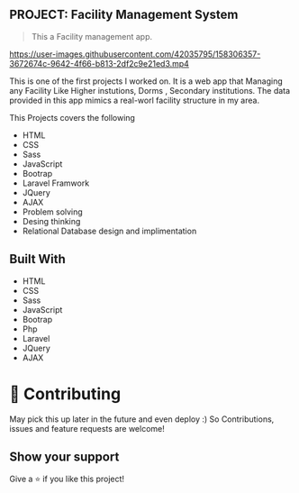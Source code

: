 ## PROJECT: Facility Management System
> This a Facility management app.

https://user-images.githubusercontent.com/42035795/158306357-3672674c-9642-4f66-b813-2df2c9e21ed3.mp4

This is one of the first projects I worked on. It is a web app that Managing any Facility Like Higher instutions, Dorms , Secondary institutions. The data provided in this app mimics a real-worl facility structure in my area.

This Projects covers the following 
- HTML
- CSS
- Sass
- JavaScript
- Bootrap
- Laravel Framwork
- JQuery
- AJAX
- Problem solving
- Desing thinking
- Relational Database design and implimentation

## Built With
- HTML
- CSS
- Sass
- JavaScript
- Bootrap
- Php
- Laravel
- JQuery
- AJAX

# 🤝 Contributing
May pick this up later in the future and even deploy :) 
So Contributions, issues and feature requests are welcome! 

## Show your support

Give a ⭐️ if you like this project!

